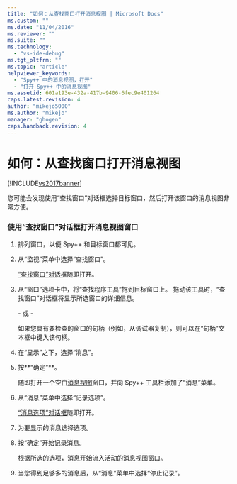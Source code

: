 ```yaml
---
title: "如何：从查找窗口打开消息视图 | Microsoft Docs"
ms.custom: ""
ms.date: "11/04/2016"
ms.reviewer: ""
ms.suite: ""
ms.technology: 
  - "vs-ide-debug"
ms.tgt_pltfrm: ""
ms.topic: "article"
helpviewer_keywords: 
  - "Spy++ 中的消息视图，打开"
  - "打开 Spy++ 中的消息视图"
ms.assetid: 601a193e-432a-417b-9406-6fec9e401264
caps.latest.revision: 4
author: "mikejo5000"
ms.author: "mikejo"
manager: "ghogen"
caps.handback.revision: 4
---
```

# 如何：从查找窗口打开消息视图
[!INCLUDE[vs2017banner](../code-quality/includes/vs2017banner.md)]

您可能会发现使用“查找窗口”对话框选择目标窗口，然后打开该窗口的消息视图非常方便。  
  
### 使用“查找窗口”对话框打开消息视图窗口  
  
1.  排列窗口，以便 Spy\+\+ 和目标窗口都可见。  
  
2.  从“监视”菜单中选择“查找窗口”。  
  
     [“查找窗口”对话框](../debugger/find-window-dialog-box.md)随即打开。  
  
3.  从“窗口”选项卡中，将“查找程序工具”拖到目标窗口上。  拖动该工具时，“查找窗口”对话框将显示所选窗口的详细信息。  
  
     \- 或 \-  
  
     如果您具有要检查的窗口的句柄（例如，从调试器复制），则可以在“句柄”文本框中键入该句柄。  
  
4.  在“显示”之下，选择“消息”。  
  
5.  按**“确定”**。  
  
     随即打开一个空白[消息视图](../debugger/messages-view.md)窗口，并向 Spy\+\+ 工具栏添加了“消息”菜单。  
  
6.  从“消息”菜单中选择“记录选项”。  
  
     [“消息选项”对话框](../debugger/message-options-dialog-box.md)随即打开。  
  
7.  为要显示的消息选择选项。  
  
8.  按“确定”开始记录消息。  
  
     根据所选的选项，消息开始流入活动的消息视图窗口。  
  
9. 当您得到足够多的消息后，从“消息”菜单中选择“停止记录”。